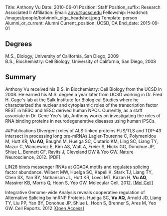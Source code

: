 Title: Anthony Vu
Date: 2010-06-01
Position: Staff
Position_suffix: Research Associated II
Affiliation:
Email: aqvu@ucsd.edu
Fellowship:
Headshot: /images/people/botvinnik_olga_headshot.jpeg
Template: person
Alumni_or_current: Alumni
Current_position: UCSD, CA
End_date: 2015-09-01
<!-- Status: draft -->

## Degrees
M.S., Biology, University of California, San Diego, 2009<br>
B.S., Biochemistry: Cell Biology, University of California, San Diego, 2008<br>

## Summary
Anthony Vu received his B.S. in Biochemistry: Cell Biology from the UCSD in 2008. He earned his M.S. degree a year later from UCSD working in Dr. Fred H. Gage's lab at the Salk Institute for Biological Studies where he characterized the nuclear and cytoplasmic roles of the transcription factor REST in hESC and hESC derived human NPCs. Currently, as a staff associate in Dr. Gene Yeo's lab, Anthony works on investigating the roles of RNA binding proteins in neurodegenerative diseases using human iPSCs.

##Publications
Divergent roles of ALS-linked proteins FUS/TLS and TDP-43 intersect in processing long pre-mRNAs.Lagier-Tourenne C, Polymenidou M, Hutt KR, **Vu AQ**, Baughn M, Huelga SC, Clutario KM, Ling SC, Liang TY, Mazur C, Wancewicz E, Kim AS, Watt A, Freier S, Hicks GG, Donohue JP, Shiue L, Bennett CF, Ravits J, Cleveland DW & Yeo GW. Nature Neuroscience, 2012. [PDF]

LIN28 binds messenger RNAs at GGAGA motifs and regulates splicing factor abundance. Wilbert MW, Huelga SC, Kapeli K, Stark TJ, Liang TY, Chen SX, Yan BY, Nathanson JL, Hutt KR, Lovci MT, Kazan H, **Vu AQ**, Massirer KB, Morris Q, Hoon S, Yeo GW. Molecular Cell, 2012. [[Mol Cell](http://www.cell.com/molecular-cell/abstract/S1097-2765(12)00690-9)]

Integrative Genome-wide Analysis reveals cooperative regulation of Alternative Splicing by hnRNP Proteins. Huelga SC, **Vu AQ**, Arnold JD, Liang TY, Liu PP, Yan BY, Donohue JP, Shiue L, Hoon S, Brenner S, Ares M, Yeo GW. Cell Reports. 2012 [[Open Access](http://www.cell.com/cell-reports/fulltext/S2211-1247(12)00043-5)]

